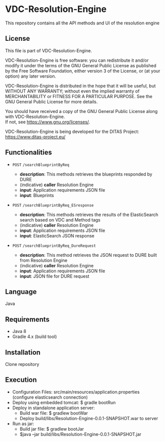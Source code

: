 # VDC-Resolution-Engine
This repository contains all the API methods and UI of the resolution engine

## License
This file is part of VDC-Resolution-Engine.

VDC-Resolution-Engine is free software: you can redistribute it 
and/or modify it under the terms of the GNU General Public License as 
published by the Free Software Foundation, either version 3 of the License, 
or (at your option) any later version.

VDC-Resolution-Engine is distributed in the hope that it will be 
useful, but WITHOUT ANY WARRANTY; without even the implied warranty of
MERCHANTABILITY or FITNESS FOR A PARTICULAR PURPOSE.  See the
GNU General Public License for more details.

You should have received a copy of the GNU General Public License
along with VDC-Resolution-Engine.  
If not, see <https://www.gnu.org/licenses/>.

VDC-Resolution-Engine is being developed for the
DITAS Project: https://www.ditas-project.eu/

## Functionalities 
* `POST` `/searchBlueprintByReq`
  * **description**: This methods retrieves the blueprints responded by DURE 
  * (indicative) **caller** Resolution Engine
  * **input**: Application requirements JSON file
  * **input**: Blueprints

* `POST` `/searchBlueprintByReq_ESresponse`  
  * **description**: This methods retrieves the results of the ElasticSearch search based on VDC and Method tags 
  * (indicative) **caller** Resolution Engine
  * **input**: Application requirements JSON file
  * **input**: ElasticSearch JSON response

* `POST` `/searchBlueprintByReq_DureRequest`  
  * **description**: This method retrieves the JSON request to DURE built from Resolution Engine 
  * (indicative) **caller** Resolution Engine
  * **input**: Application requirements JSON file
  * **input**: JSON file for DURE request
  
## Language
Java

## Requirements
* Java 8
* Gradle 4.x (build tool)

## Installation
Clone repository

## Execution
* Configuration Files:
	src/main/resources/application.properties
	(configure elasticsearch connection)
* Deploy using embedded tomcat:
	$ gradle bootRun
* Deploy in standalone application server:
  * Build war file: $ gradlew bootWar
  * Deploy build/libs/Resolution-Engine-0.0.1-SNAPSHOT.war to server
* Run as jar:
  * Build jar file: $ gradlew bootJar
  * $java –jar build/libs/Resolution-Engine-0.0.1-SNAPSHOT.jar